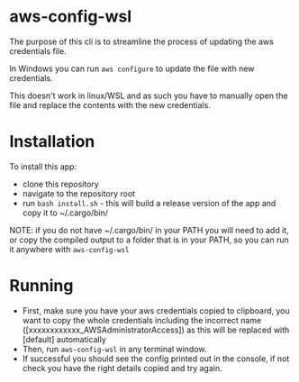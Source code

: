 # aws-config-wsl

The purpose of this cli is to streamline the process of updating the aws credentials file.

In Windows you can run `aws configure` to update the file with new credentials.

This doesn't work in linux/WSL and as such you have to manually open the file and replace the contents with the new credentials.

# Installation

To install this app:
* clone this repository
* navigate to the repository root
* run `bash install.sh` - this will build a release version of the app and copy it to ~/.cargo/bin/

NOTE: if you do not have ~/.cargo/bin/ in your PATH you will need to add it, or copy the compiled output to a folder that is in your PATH, so you can run it anywhere with `aws-config-wsl`

# Running
* First, make sure you have your aws credentials copied to clipboard, you want to copy the whole credentials including the incorrect name ([xxxxxxxxxxxx_AWSAdministratorAccess]) as this will be replaced with [default] automatically
* Then, run `aws-config-wsl` in any terminal window.
* If successful you should see the config printed out in the console, if not check you have the right details copied and try again.
